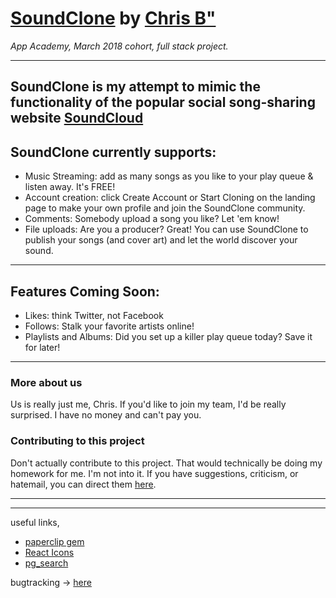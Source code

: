 # [SoundClone](http://chris-b-soundclone.herokuapp.com/) by <a href="http://www.motomorphosis-ind.com/" target="_blank">Chris B"</a>
*App Academy, March 2018 cohort, full stack project.*
***
## SoundClone is my attempt to mimic the functionality of the popular social song-sharing website [SoundCloud](https;//soundcloud.com)

## SoundClone currently supports:
* Music Streaming: add as many songs as you like to your play queue & listen away. It's FREE!
* Account creation: click Create Account or Start Cloning on the landing page to make your own profile and join the SoundClone community.
* Comments: Somebody upload a song you like? Let 'em know!
* File uploads: Are you a producer? Great! You can use SoundClone to publish your songs (and cover art) and let the world discover your sound.
***
## Features Coming Soon:
* Likes: think Twitter, not Facebook
* Follows: Stalk your favorite artists online!
* Playlists and Albums: Did you set up a killer play queue today? Save it for later!
***
### More about us
Us is really just me, Chris. If you'd like to join my team, I'd be really surprised. I have no money and can't pay you.
### Contributing to this project
Don't actually contribute to this project. That would technically be doing my homework for me. I'm not into it. If you have suggestions, criticism, or hatemail, you can direct them [here](mailto:christopher.michael.brown@gmail.com).
***
***

useful links,
* [paperclip gem](https://github.com/appacademy/curriculum/tree/master/full-stack-project/resources/cdns/file_upload_demo)
* [React Icons](https://gorangajic.github.io/react-icons/fa.html)
* [pg_search](https://medium.com/@leighsn/simple-pg-search-example-postgresql-for-your-heroku-rails-app-f218127663bb)


bugtracking -> [here](./bugtracking.md)
